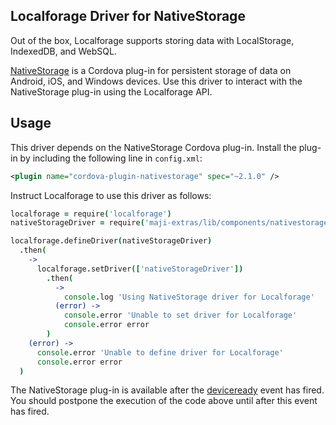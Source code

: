 ## Localforage Driver for NativeStorage

Out of the box, Localforage supports storing data with LocalStorage, IndexedDB, and WebSQL.

[NativeStorage](https://github.com/TheCocoaProject/cordova-plugin-nativestorage) is a Cordova plug-in for persistent storage of data on Android, iOS, and Windows devices.
Use this driver to interact with the NativeStorage plug-in using the Localforage API.

## Usage

This driver depends on the NativeStorage Cordova plug-in.
Install the plug-in by including the following line in `config.xml`:

```xml
<plugin name="cordova-plugin-nativestorage" spec="~2.1.0" />
```

Instruct Localforage to use this driver as follows:

```coffee
localforage = require('localforage')
nativeStorageDriver = require('maji-extras/lib/components/nativestorage_driver')

localforage.defineDriver(nativeStorageDriver)
  .then(
    ->
      localforage.setDriver(['nativeStorageDriver'])
        .then(
          ->
            console.log 'Using NativeStorage driver for Localforage'
          (error) ->
            console.error 'Unable to set driver for Localforage'
            console.error error
        )
    (error) ->
      console.error 'Unable to define driver for Localforage'
      console.error error
  )
```

The NativeStorage plug-in is available after the [deviceready](https://cordova.apache.org/docs/en/latest/cordova/events/events.html#deviceready) event has fired.
You should postpone the execution of the code above until after this event has fired.
